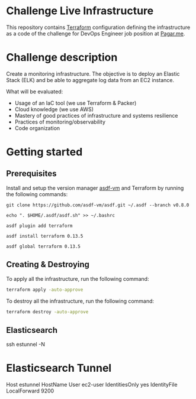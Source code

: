 # Challenge Live Infrastructure

This repository contains [Terraform](https://www.terraform.io/) configuration defining the infrastructure as a code of the challenge for DevOps Engineer job position at [Pagar.me](http://pagar.me/).

# Challenge description

Create a monitoring infrastructure. The objective is to deploy an Elastic Stack (ELK) and be able to aggregate log data from an EC2 instance. 

What will be evaluated:

- Usage of an IaC tool (we use Terraform & Packer)
- Cloud knowledge (we use AWS)
- Mastery of good practices of infrastructure and systems resilience
- Practices of monitoring/observability
- Code organization

# Getting started

## Prerequisites

Install and setup the version manager [asdf-vm](https://asdf-vm.com/#/) and Terraform by running the following commands:

```
git clone https://github.com/asdf-vm/asdf.git ~/.asdf --branch v0.8.0

echo ". $HOME/.asdf/asdf.sh" >> ~/.bashrc  

asdf plugin add terraform

asdf install terraform 0.13.5

asdf global terraform 0.13.5
```

## Creating & Destroying

To apply all the infrastructure, run the following command:

```sh
terraform apply -auto-approve
```

To destroy all the infrastructure, run the following command:

```sh
terraform destroy -auto-approve
```


## Elasticsearch


ssh estunnel -N


# Elasticsearch Tunnel
Host estunnel
  HostName <IP address>
  User ec2-user
  IdentitiesOnly yes
  IdentityFile <my key>
  LocalForward 9200 <Elasticsearch endpoint>
